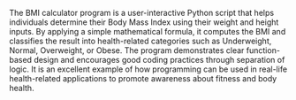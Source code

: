 The BMI calculator program is a user-interactive Python script that helps individuals determine their Body Mass Index using their weight and height inputs. By applying a simple mathematical formula, it computes the BMI and classifies the result into health-related categories such as Underweight, Normal, Overweight, or Obese. The program demonstrates clear function-based design and encourages good coding practices through separation of logic. It is an excellent example of how programming can be used in real-life health-related applications to promote awareness about fitness and body health.
